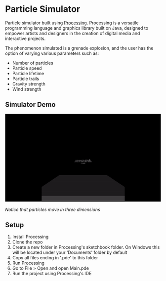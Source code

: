 # Particle Simulator
Particle simulator built using [Processing](https://processing.org/). Processing is a versatile programming language and graphics library built on Java, designed to empower artists and designers in the creation of digital media and interactive projects.

The phenomenon simulated is a grenade explosion, and the user has the option of varying various parameters such as:
- Number of particles
- Particle speed
- Particle lifetime
- Particle trails
- Gravity strength
- Wind strength

## Simulator Demo

![Demo](https://github.com/JayO-1/Processing_ParticleSimulator/blob/main/ParticleSimGif.gif)

_Notice that particles move in three dimensions_

## Setup

1. Install Processing
2. Clone the repo
3. Create a new folder in Processing's sketchbook folder. On Windows this will be located under your 'Documents' folder by default
4. Copy all files ending in '.pde' to this folder
5. Run Processing
6. Go to File > Open and open Main.pde
7. Run the project using Processing's IDE
